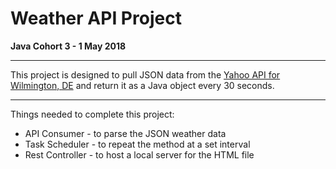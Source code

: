 # Weather API Project

**Java Cohort 3 - 1 May 2018**

---

This project is designed to pull JSON data from the [Yahoo API for Wilmington, DE](https://query.yahooapis.com/v1/public/yql?q=select%20*%20from%20weather.forecast%20where%20woeid%20in%20(select%20woeid%20from%20geo.places(1)%20where%20text%3D%22wilmington%2C%20de%22)&format=json&env=store%3A%2F%2Fdatatables.org%2Falltableswithkeys) and return it as a Java object every 30 seconds.

---

Things needed to complete this project:
* API Consumer - to parse the JSON weather data
* Task Scheduler - to repeat the method at a set interval
* Rest Controller - to host a local server for the HTML file
